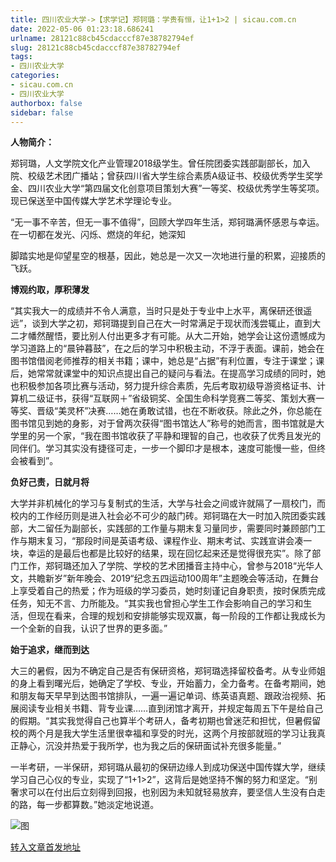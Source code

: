 ```yaml
---
title: 四川农业大学->【求学记】郑钶璐：学贵有恒，让1+1>2 | sicau.com.cn
date: 2022-05-06 01:23:18.686241
urlname: 28121c88cb45cdacccf87e38782794ef
slug: 28121c88cb45cdacccf87e38782794ef
tags: 
- 四川农业大学
categories:
- sicau.com.cn
- 四川农业大学
authorbox: false
sidebar: false
---
```

**人物简介：**

郑钶璐，人文学院文化产业管理2018级学生。曾任院团委实践部副部长，加入院、校级艺术团广播站；曾获四川省大学生综合素质A级证书、校级优秀学生奖学金、四川农业大学“第四届文化创意项目策划大赛”一等奖、校级优秀学生等奖项。现已保送至中国传媒大学艺术学理论专业。  

“无一事不辛苦，但无一事不值得”，回顾大学四年生活，郑钶璐满怀感恩与幸运。在一切都在发光、闪烁、燃烧的年纪，她深知
<!--more-->
脚踏实地是仰望星空的根基，因此，她总是一次又一次地进行量的积累，迎接质的飞跃。

**博观约取，厚积薄发**

“其实我大一的成绩并不令人满意，当时只是处于专业中上水平，离保研还很遥远”，谈到大学之初，郑钶璐提到自己在大一时常满足于现状而浅尝辄止，直到大二才幡然醒悟，要比别人付出更多才有可能。从大二开始，她学会让这份遗憾成为学习道路上的“晨钟暮鼓”，在之后的学习中积极主动，不浮于表面。课前，她会在图书馆借阅老师推荐的相关书籍；课中，她总是“占据”有利位置，专注于课堂；课后，她常常就课堂中的知识点提出自己的疑问与看法。在提高学习成绩的同时，她也积极参加各项比赛与活动，努力提升综合素质，先后考取初级导游资格证书、计算机二级证书，获得“互联网＋”省级铜奖、全国生命科学竞赛二等奖、策划大赛一等奖、晋级“美灵杯”决赛……她在勇敢试错，也在不断收获。除此之外，你总能在图书馆见到她的身影，对于曾两次获得“图书馆达人”称号的她而言，图书馆就是大学里的另一个家，“我在图书馆收获了平静和理智的自己，也收获了优秀且发光的同伴们。学习其实没有捷径可走，一步一个脚印才是根本，速度可能慢一些，但终会被看到”。

**负好己责，日就月将**

大学并非机械化的学习与复制式的生活，大学与社会之间或许就隔了一扇校门，而校内的工作经历则是进入社会必不可少的敲门砖。郑钶璐在大一时加入院团委实践部，大二留任为副部长，实践部的工作量与期末复习量同步，需要同时兼顾部门工作与期末复习，“那段时间是英语考级、课程作业、期末考试、实践宣讲会凑一块，幸运的是最后也都是比较好的结果，现在回忆起来还是觉得很充实”。除了部门工作，郑钶璐还加入了学院、学校的艺术团播音主持中心，曾参与2018“光华人文，共瞻新岁”新年晚会、2019“纪念五四运动100周年”主题晚会等活动，在舞台上享受着自己的热爱；作为班级的学习委员，她时刻谨记自身职责，按时保质完成任务，知无不言、力所能及。“其实我也曾担心学生工作会影响自己的学习和生活，但现在看来，合理的规划和安排能够实现双赢，每一阶段的工作都让我成长为一个全新的自我，认识了世界的更多面。”

**始于追求，继而到达**

大三的暑假，因为不确定自己是否有保研资格，郑钶璐选择留校备考。从专业师姐的身上看到曙光后，她确定了学校、专业，开始蓄力，全力备考。在备考期间，她和朋友每天早早到达图书馆排队，一遍一遍记单词、练英语真题、跟政治视频、拓展阅读专业相关书籍、背专业课……直到闭馆才离开，并规定每周五下午是给自己的假期。“其实我觉得自己也算半个考研人，备考初期也曾迷茫和担忧，但暑假留校的两个月是我大学生活里很幸福和享受的时光，这两个月按部就班的学习让我真正静心，沉没并热爱于我所学，也为我之后的保研面试补充很多能量。”

一半考研，一半保研，郑钶璐从最初的保研边缘人到成功保送中国传媒大学，继续学习自己心仪的专业，实现了“1+1>2”，这背后是她坚持不懈的努力和坚定。“别奢求可以在付出后立刻得到回报，也别因为未知就轻易放弃，要坚信人生没有白走的路，每一步都算数。”她淡定地说道。

![图](https://news.sicau.edu.cn/__local/D/4E/85/6750229B79849F5995A60CB0035_ED642A48_75B20.png)

[转入文章首发地址](https://news.sicau.edu.cn/info/1078/67629.htm)